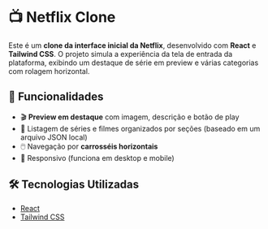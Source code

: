 # 📺 Netflix Clone

Este é um **clone da interface inicial da Netflix**, desenvolvido com **React** e **Tailwind CSS**. O projeto simula a experiência da tela de entrada da plataforma, exibindo um destaque de série em preview e várias categorias com rolagem horizontal.

## 🚀 Funcionalidades

- 🎬 **Preview em destaque** com imagem, descrição e botão de play
- 📂 Listagem de séries e filmes organizados por seções (baseado em um arquivo JSON local)
- 🖱️ Navegação por **carrosséis horizontais**
- 📱 Responsivo (funciona em desktop e mobile)

## 🛠️ Tecnologias Utilizadas

- [React](https://reactjs.org/)
- [Tailwind CSS](https://tailwindcss.com/)
